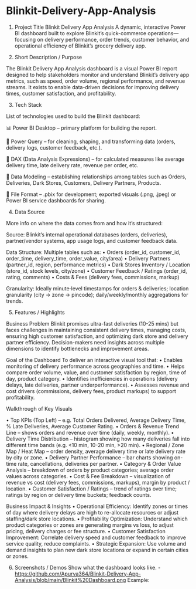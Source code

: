 # Blinkit-Delivery-App-Analysis

1. Project Title
Blinkit Delivery App Analysis
A dynamic, interactive Power BI dashboard built to explore Blinkit’s quick-commerce operations—focusing on delivery performance, order trends, customer behavior, and operational efficiency of Blinkit’s grocery delivery app.

2. Short Description / Purpose

The Blinkit Delivery App Analysis dashboard is a visual Power BI report designed to help stakeholders monitor and understand Blinkit’s delivery app metrics, such as speed, order volume, regional performance, and revenue streams. It exists to enable data-driven decisions for improving delivery times, customer satisfaction, and profitability.

3. Tech Stack

List of technologies used to build the Blinkit dashboard:

📊 Power BI Desktop – primary platform for building the report.

📂 Power Query – for cleaning, shaping, and transforming data (orders, delivery logs, customer feedback, etc.).

🧠 DAX (Data Analysis Expressions) – for calculated measures like average delivery time, late delivery rate, revenue per order, etc.

📝 Data Modeling – establishing relationships among tables such as Orders, Deliveries, Dark Stores, Customers, Delivery Partners, Products.

📁 File Format – .pbix for development; exported visuals (.png, .jpeg) or Power BI service dashboards for sharing.

4. Data Source

More info on where the data comes from and how it’s structured:

Source: Blinkit’s internal operational databases (orders, deliveries), partner/vendor systems, app usage logs, and customer feedback data.

Data Structure: Multiple tables such as:
• Orders (order_id, customer_id, order_time, delivery_time, order_value, city/area)
• Delivery Partners (partner_id, region, performance metrics)
• Dark Stores Inventory / Location (store_id, stock levels, city/zone)
• Customer Feedback / Ratings (order_id, rating, comments)
• Costs & Fees (delivery fees, commissions, markup)

Granularity: Ideally minute‐level timestamps for orders & deliveries; location granularity (city → zone → pincode); daily/weekly/monthly aggregations for trends.

5. Features / Highlights

Business Problem
Blinkit promises ultra-fast deliveries (10-25 mins) but faces challenges in maintaining consistent delivery times, managing costs, ensuring high customer satisfaction, and optimizing dark store and delivery partner efficiency. Decision-makers need insights across multiple dimensions to identify bottlenecks and improvement areas.

Goal of the Dashboard
To deliver an interactive visual tool that:
• Enables monitoring of delivery performance across geographies and time.
• Helps compare order volume, value, and customer satisfaction by region, time of day, product category.
• Identifies inefficiencies in operations (delivery delays, late deliveries, partner underperformance).
• Assesses revenue and cost drivers (commissions, delivery fees, product markups) to support profitability.

Walkthrough of Key Visuals

• Top KPIs (Top Left) – e.g. Total Orders Delivered, Average Delivery Time, % Late Deliveries, Average Customer Rating.
• Orders & Revenue Trend Line – shows orders and revenue over time (daily, weekly, monthly).
• Delivery Time Distribution – histogram showing how many deliveries fall into different time bands (e.g. <10 min, 10-20 min, >20 min).
• Regional / Zone Map / Heat Map – order density, average delivery time or late delivery rate by city or zone.
• Delivery Partner Performance – bar charts showing on-time rate, cancellations, deliveries per partner.
• Category & Order Value Analysis – breakdown of orders by product categories; average order values across categories.
• Cost & Fee Breakdown – visualization of revenue vs cost (delivery fees, commissions, markups), margin by product / location.
• Customer Satisfaction / Ratings – trend of ratings over time; ratings by region or delivery time buckets; feedback counts.

Business Impact & Insights
• Operational Efficiency: Identify zones or times of day where delivery delays are high to re-allocate resources or adjust staffing/dark store locations.
• Profitability Optimization: Understand which product categories or zones are generating margins vs loss, to adjust pricing, delivery charges or fee structure.
• Customer Satisfaction Improvement: Correlate delivery speed and customer feedback to improve service quality, reduce complaints.
• Strategic Expansion: Use volume and demand insights to plan new dark store locations or expand in certain cities or zones.

6. Screenshots / Demos
   Show what the dashboard looks like. - https://github.com/Apurva364/Blinkit-Delivery-App-Analysis/blob/main/Blinkit%20Dashboard.png
   Example:
